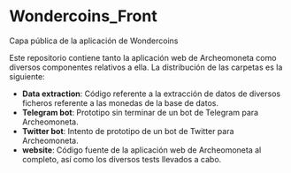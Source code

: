 # Wondercoins_Front
 Capa pública de la aplicación de Wondercoins

Este repositorio contiene tanto la aplicación web de Archeomoneta como
diversos componentes relativos a ella. La distribución de las carpetas es la siguiente:

* **Data extraction**: Código referente a la extracción de datos de
diversos ficheros referente a las monedas de la base de datos.
* **Telegram bot**: Prototipo sin terminar de un bot de Telegram
para Archeomoneta.
* **Twitter bot**: Intento de prototipo de un bot de Twitter para
Archeomoneta.
* **website**: Código fuente de la aplicación web de Archeomoneta
al completo, así como los diversos tests llevados a cabo.

